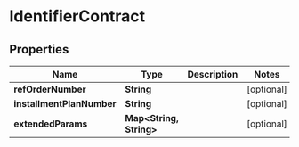 

# IdentifierContract


## Properties

| Name | Type | Description | Notes |
|------------ | ------------- | ------------- | -------------|
|**refOrderNumber** | **String** |  |  [optional] |
|**installmentPlanNumber** | **String** |  |  [optional] |
|**extendedParams** | **Map&lt;String, String&gt;** |  |  [optional] |



